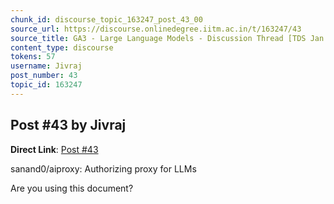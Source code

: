 ```yaml
---
chunk_id: discourse_topic_163247_post_43_00
source_url: https://discourse.onlinedegree.iitm.ac.in/t/163247/43
source_title: GA3 - Large Language Models - Discussion Thread [TDS Jan 2025]
content_type: discourse
tokens: 57
username: Jivraj
post_number: 43
topic_id: 163247
---
```


## Post #43 by Jivraj

**Direct Link**: [Post #43](https://discourse.onlinedegree.iitm.ac.in/t/163247/43)

sanand0/aiproxy: Authorizing proxy for LLMs

Are you using this document?
